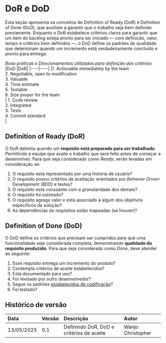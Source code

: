 # DoR e DoD

Esta seção apresenta os conceitos de Definition of Ready (DoR) e Definition of Done (DoD), que auxiliam a garantir que o trabalho seja bem definido previamente. Enquanto o DoR estabelece critérios claros para garantir que um item do backlog esteja pronto para ser iniciado — com definição, valor, tempo e critérios bem definidos —, o DoD define os padrões de qualidade que determinam quando um incremento está verdadeiramente concluído e pronto para entrega.


*Boas práticas e Direcionamentos utilizados para definição dos critérios*
|DoD |DoR|
|----|----|
|1. Actionable immediately by the team<br>2. Negotiable, open to modification<br>3. Valuable <br>4. Time estimate<br>5. Testable <br>6. Size proper for the team<br>| 1. Code review <br>2. Integrated <br>3. Tests <br>4. Commit standard <br>|


## Definition of Ready (DoR)
O DoR delimita quando um **requisito está preparado para ser trabalhado**. Permitindo a equipe que avalie o trabalho que será feito antes de começar a desenvolver. Para que seja considerado como *Ready*, serão levadas em consideração se:

1. O requisito está representado por uma história de usuário?
1. O requisito possui critérios de aceitação orientados por *Behavior Driven Development* (BDD) e testes?
1. O requisito está consoante com a granularidade dos demais?
1. O requisito foi estimado?
1. O requisito agrega valor e está associado à algum dos objetivos específicos da solução?
1. As dependências do requisitos estão mapeadas (se houver)?

## Definition of Done (DoD)

O DoD define os critérios que precisam ser cumpridos para que uma funcionalidade seja considerada completa, demonstrando **qualidade do requisito produzido**. Para que seja considerado como *Done*, deve atender ao seguinte:
1. Esse requisito entrega um incremento do produto?
1. Contempla critérios de aceite estabelecidos?
1. Está documentado para uso?
1. Foi revisado por outro desenvolvedor?
1. Segue os padrões [estabelecidos de codificação](../../CONTRIBUTING.md)?
1. Foi testado?

## Histórico de versão 
|**Data**|**Versão** |**Descrição** |**Autor**|
| :- | :- | :- | :- |
| 13/05/2025 | 0.1 | Definindo DoR, DoD e critérios de aceite | Wanjo Christopher |